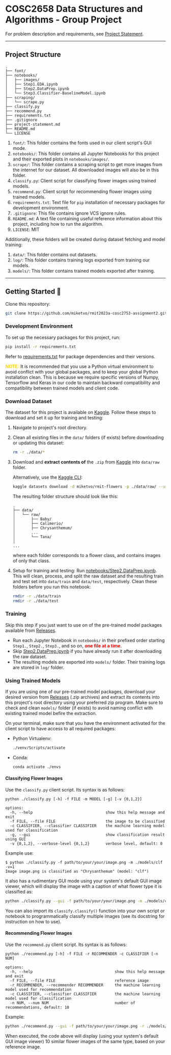 # COSC2658 Data Structures and Algorithms - Group Project

For problem description and requirements, see [Project Statement](project-statement.md).

---


## Project Structure


```
.
├── font/
├── notebooks/
│   ├── images/
│   ├── Step1.EDA.ipynb
│   ├── Step2.DataPrep.ipynb
│   └── Step3.Classifier-BaselineModel.ipynb
├── scraping/
│   └── scrape.py
├── classify.py
├── recommend.py
├── requirements.txt
├── .gitignore
├── project-statement.md
├── README.md
└── LICENSE
```

1. `font/`: This folder contains the fonts used in our client script's GUI mode.
2. `notebooks/`: This folder contains all Jupyter Notebooks for this project and their exported plots in `notebooks/images/`.
3. `scrape/`: This folder contains a scraping script to get more images from the internet for our dataset. All downloaded images will also be in this folder.
4. `classify.py`: Client script for classifying flower images using trained models.
5. `recommend.py`: Client script for recommending flower images using trained models.
6. `requirements.txt`: Text file for `pip` installation of necessary packages for development environment.
7. `.gitignore`: This file contains ignore VCS ignore rules.
8. `README.md`: A text file containing useful reference information about this project, including how to run the algorithm.
9. `LICENSE`: MIT


Additionally, these folders will be created during dataset fetching and model training:

1. `data/`: This folder contains out datasets.
2. `log/`: This folder contains training logs exported from training our models.
3. `models/`: This folder contains trained models exported after training.

---


## Getting Started 🚀

Clone this repository:

```bash
git clone https://github.com/miketvo/rmit2023a-cosc2753-assignment2.git
```


### Development Environment

To set up the necessary packages for this project, run:

```bash
pip install -r requirements.txt
```

Refer to [requirements.txt](requirements.txt) for package dependencies and their versions.

<span style="color:gold">**NOTE:**</span> It is recommended that you use a Python virtual environment to avoid conflict with your global packages, and to keep your global Python installation clean. This is because we require specific versions of Numpy, Tensorflow and Keras in our code to maintain backward compatibility and compatibility between trained models and client code.


### Download Dataset

The dataset for this project is available on [Kaggle](https://kaggle.com/datasets/979207e9d5e6d91d26e8eb340941ae176c82fbdb2a25b4a436c273895ab96bb1). Follow these steps to download and set it up for training and testing:

1. Navigate to project's root directory.

2. Clean all existing files in the `data/` folders (if exists) before downloading or updating this dataset:

    ```bash
    rm -r ./data/*
    ```

3. Download and **extract contents of** the `.zip` from [Kaggle](https://kaggle.com/datasets/979207e9d5e6d91d26e8eb340941ae176c82fbdb2a25b4a436c273895ab96bb1) into `data/raw` folder.

   Alternatively, use the [Kaggle CLI](https://github.com/Kaggle/kaggle-api):

    ```bash
    kaggle datasets download -d miketvo/rmit-flowers -p ./data/raw/ --unzip
    ```
   
    The resulting folder structure should look like this:
    
    ```
    .
    ├── data/
    │   └── raw/
    │       ├── Baby/
    │       ├── Calimerio/
    │       ├── Chrysanthemum/
    │       ...
    │       └── Tana/
    │
    ...
    ```
    
    where each folder corresponds to a flower class, and contains images of only that class.

4. Setup for training and testing: Run [notebooks/Step2.DataPrep.ipynb](./notebooks/Step2.DataPrep.ipynb). This will clean, process, and split the raw dataset and the resulting train and test set into `data/train` and `data/test`, respectively. Clean these folders before you run this notebook:

    ```bash
    rmdir -r ./data/train
    rmdir -r ./data/test
    ```


### Training

Skip this step if you just want to use on of the pre-trained model packages available from [Releases](https://github.com/miketvo/rmit2023a-cosc2753-assignment2/releases).

- Run each Jupyter Notebook in `notebooks/` in their prefixed order starting `Step1.`, `Step2.`, `Step3.`, and so on, <span style="color:red">**one file at a time**</span>.
- Skip [Step2.DataPrep.ipynb](./notebooks/Step2.DataPrep.ipynb) if you have already run it after downloading the raw dataset.
- The resulting models are exported into `models/` folder. Their training logs are stored in `log/` folder.


### Using Trained Models

If you are using one of our pre-trained model packages, download your desired version from [Releases](https://github.com/miketvo/rmit2023a-cosc2753-assignment2/releases) (.zip archives) and extract its contents into this project's root directory using your preferred zip program. Make sure to check and clean `models/` folder (if exists) to avoid naming conflict with existing trained model befire the extraction.

On your terminal, make sure that you have the environment activated for the client script to have access to all required packages:

- Python Virtualenv:

   ```bash
   ./venv/Scripts/activate
   ```

- Conda:

   ```bash
   conda activate ./envs
   ```

#### Classifying Flower Images

Use the `classify.py` client script. Its syntax is as follows:

```text
python ./classify.py [-h] -f FILE -m MODEL [-g] [-v {0,1,2}]

options:
  -h, --help                                show this help message and exit
  -f FILE, --file FILE                      the image to be classified
  -c CLASSIFIER, --classifier CLASSIFIER    the machine learning model used for classification
  -g, --gui                                 show classification result using GUI
  -v {0,1,2}, --verbose-level {0,1,2}       verbose level, default: 0
```

Example use:

```text
$ python ./classify.py -f path/to/your/your/image.png -m ./models/clf -v=1
Image image.png is classified as "Chrysanthemum" (model: "clf")
```

It also has a rudimentary GUI mode using your system's default GUI image viewer, which will display the image with a caption of what flower type it is classified as:

```bash
python ./classify.py --gui -f path/to/your/your/image.png -m ./models/clf
```

You can also import its `classify.classify()` function into your own script or notebook to programmatically classify multiple images (see its docstring for instruction on how to use).


#### Recommending Flower Images

Use the `recommend.py` client script. Its syntax is as follows:

```text
python ./recommend.py [-h] -f FILE -r RECOMMENDER -c CLASSIFIER [-n NUM]

options:
  -h, --help                                    show this help message and exit
  -f FILE, --file FILE                          reference image
  -r RECOMMENDER, --recommender RECOMMENDER     the machine learning model used for recommendation
  -c CLASSIFIER, --classifier CLASSIFIER        the machine learning model used for classification
  -n NUM, --num NUM                             number of recommendations, default: 10
```

Example:

```bash
python ./recommend.py --gui -f path/to/your/your/image.png -r ./models/rcm -c ./models/clf
```

When executed, the code above will display (using your system's default GUI image viewer) 10 similar flower images of the same type, based on your reference image.
